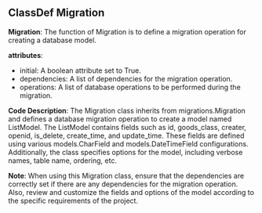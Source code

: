 ## ClassDef Migration
**Migration**: The function of Migration is to define a migration operation for creating a database model.

**attributes**:
- initial: A boolean attribute set to True.
- dependencies: A list of dependencies for the migration operation.
- operations: A list of database operations to be performed during the migration.

**Code Description**:
The Migration class inherits from migrations.Migration and defines a database migration operation to create a model named ListModel. The ListModel contains fields such as id, goods_class, creater, openid, is_delete, create_time, and update_time. These fields are defined using various models.CharField and models.DateTimeField configurations. Additionally, the class specifies options for the model, including verbose names, table name, ordering, etc.

**Note**: When using this Migration class, ensure that the dependencies are correctly set if there are any dependencies for the migration operation. Also, review and customize the fields and options of the model according to the specific requirements of the project.
